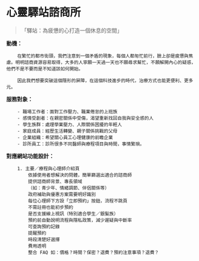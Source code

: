 # 心靈驛站諮商所
>「驛站：為疲憊的心打造一個休息的空間」

**動機：**
    
        在繁忙的都市街頭，我們注意到一個矛盾的現象，每個人都匆忙前行，臉上卻是疲憊與焦慮。明明諮商資源容易取得，大多的人寧願一天過一天也不願尋求幫忙，不願解開內心的疑惑，他們不是不要而是不知道該如何開始。
    
        因此我們想要突破這個隱形的屏障，在這個科技進步的時代，治療方式也能更便利、更多元。

**服務對象：**

        - 職場工作者：面對工作壓力、職業倦怠的上班族
        - 感情受創者：在親密關係中受傷，渴望重新找回自我與安全感的人
        - 學生族群：處理學業壓力、人際關係困擾的年輕人
        - 家庭成員：經歷生活轉變、親子關係挑戰的父母
        - 企業組織：希望關心員工心理健康的前瞻企業
        - 診所員工：診所很多不同醫師與療程項目與時間，事情繁瑣。

**對應網站功能設計：**

        1. 主要／療程與心理師介紹頁
            依據使用者想解決的問體，簡單篩選出適合的諮商師
            提供諮商師背景、專長領域
            （如：青少年、情緒調節、伴侶關係等）
            政府補助與優惠方案需要明好識別
            每位心理師下方設「立即預約」按鈕，流程不跳頁
            不需註冊也能初步預約
            是否支援線上視訊（特別適合學生／銀髮族）
            預約前自動說明流程與隱私政策，減少遲疑與中斷率
            可查詢預約記錄
            提醒預約
            時段清楚好選擇
            費用透明
            整合 FAQ 如：價格？時間？保密？退費？預約注意事項？退費？

            